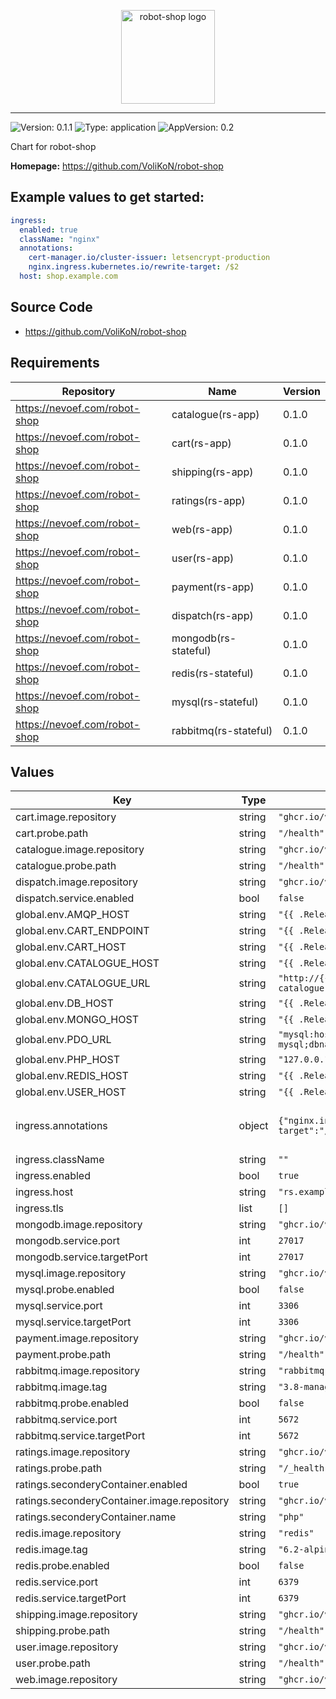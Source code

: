 <p align="center">
    <img src="https://github.com/VoliKoN/robot-shop/raw/master/web/static/media/stan.png" height="150" alt="robot-shop logo">
</p>

---

![Version: 0.1.1](https://img.shields.io/badge/Version-0.1.1-informational?style=flat-square) ![Type: application](https://img.shields.io/badge/Type-application-informational?style=flat-square) ![AppVersion: 0.2](https://img.shields.io/badge/AppVersion-0.2-informational?style=flat-square)

Chart for robot-shop

**Homepage:** <https://github.com/VoliKoN/robot-shop>

## Example values to get started:

```yaml
ingress:
  enabled: true
  className: "nginx"
  annotations:
    cert-manager.io/cluster-issuer: letsencrypt-production
    nginx.ingress.kubernetes.io/rewrite-target: /$2
  host: shop.example.com
```

## Source Code

* <https://github.com/VoliKoN/robot-shop>

## Requirements

| Repository | Name | Version |
|------------|------|---------|
| https://nevoef.com/robot-shop | catalogue(rs-app) | 0.1.0 |
| https://nevoef.com/robot-shop | cart(rs-app) | 0.1.0 |
| https://nevoef.com/robot-shop | shipping(rs-app) | 0.1.0 |
| https://nevoef.com/robot-shop | ratings(rs-app) | 0.1.0 |
| https://nevoef.com/robot-shop | web(rs-app) | 0.1.0 |
| https://nevoef.com/robot-shop | user(rs-app) | 0.1.0 |
| https://nevoef.com/robot-shop | payment(rs-app) | 0.1.0 |
| https://nevoef.com/robot-shop | dispatch(rs-app) | 0.1.0 |
| https://nevoef.com/robot-shop | mongodb(rs-stateful) | 0.1.0 |
| https://nevoef.com/robot-shop | redis(rs-stateful) | 0.1.0 |
| https://nevoef.com/robot-shop | mysql(rs-stateful) | 0.1.0 |
| https://nevoef.com/robot-shop | rabbitmq(rs-stateful) | 0.1.0 |

## Values

| Key | Type | Default | Description |
|-----|------|---------|-------------|
| cart.image.repository | string | `"ghcr.io/volikon/rs-cart"` |  |
| cart.probe.path | string | `"/health"` |  |
| catalogue.image.repository | string | `"ghcr.io/volikon/rs-catalogue"` |  |
| catalogue.probe.path | string | `"/health"` |  |
| dispatch.image.repository | string | `"ghcr.io/volikon/rs-dispatch"` |  |
| dispatch.service.enabled | bool | `false` |  |
| global.env.AMQP_HOST | string | `"{{ .Release.Name }}-rabbitmq"` |  |
| global.env.CART_ENDPOINT | string | `"{{ .Release.Name }}-cart:8080"` |  |
| global.env.CART_HOST | string | `"{{ .Release.Name }}-cart"` |  |
| global.env.CATALOGUE_HOST | string | `"{{ .Release.Name }}-catalogue"` |  |
| global.env.CATALOGUE_URL | string | `"http://{{ .Release.Name }}-catalogue:8080"` |  |
| global.env.DB_HOST | string | `"{{ .Release.Name }}-mysql"` |  |
| global.env.MONGO_HOST | string | `"{{ .Release.Name }}-mongodb"` |  |
| global.env.PDO_URL | string | `"mysql:host={{ .Release.Name }}-mysql;dbname=ratings;charset=utf8mb4"` |  |
| global.env.PHP_HOST | string | `"127.0.0.1"` |  |
| global.env.REDIS_HOST | string | `"{{ .Release.Name }}-redis"` |  |
| global.env.USER_HOST | string | `"{{ .Release.Name }}-user"` |  |
| ingress.annotations | object | `{"nginx.ingress.kubernetes.io/rewrite-target":"/$2"}` | ingress `rewrite-target` is needed |
| ingress.className | string | `""` |  |
| ingress.enabled | bool | `true` |  |
| ingress.host | string | `"rs.example.com"` |  |
| ingress.tls | list | `[]` |  |
| mongodb.image.repository | string | `"ghcr.io/volikon/rs-mongo"` |  |
| mongodb.service.port | int | `27017` |  |
| mongodb.service.targetPort | int | `27017` |  |
| mysql.image.repository | string | `"ghcr.io/volikon/rs-mysql"` |  |
| mysql.probe.enabled | bool | `false` |  |
| mysql.service.port | int | `3306` |  |
| mysql.service.targetPort | int | `3306` |  |
| payment.image.repository | string | `"ghcr.io/volikon/rs-payment"` |  |
| payment.probe.path | string | `"/health"` |  |
| rabbitmq.image.repository | string | `"rabbitmq"` |  |
| rabbitmq.image.tag | string | `"3.8-management-alpine"` |  |
| rabbitmq.probe.enabled | bool | `false` |  |
| rabbitmq.service.port | int | `5672` |  |
| rabbitmq.service.targetPort | int | `5672` |  |
| ratings.image.repository | string | `"ghcr.io/volikon/rs-ratings-nginx"` |  |
| ratings.probe.path | string | `"/_health"` |  |
| ratings.seconderyContainer.enabled | bool | `true` |  |
| ratings.seconderyContainer.image.repository | string | `"ghcr.io/volikon/rs-ratings-php"` |  |
| ratings.seconderyContainer.name | string | `"php"` |  |
| redis.image.repository | string | `"redis"` |  |
| redis.image.tag | string | `"6.2-alpine"` |  |
| redis.probe.enabled | bool | `false` |  |
| redis.service.port | int | `6379` |  |
| redis.service.targetPort | int | `6379` |  |
| shipping.image.repository | string | `"ghcr.io/volikon/rs-shipping"` |  |
| shipping.probe.path | string | `"/health"` |  |
| user.image.repository | string | `"ghcr.io/volikon/rs-user"` |  |
| user.probe.path | string | `"/health"` |  |
| web.image.repository | string | `"ghcr.io/volikon/rs-web"` |  |
